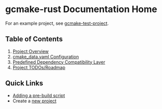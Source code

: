 # gcmake-rust Documentation Home

For an example project, see [gcmake-test-project](https://github.com/scupit/gcmake-test-project).

## Table of Contents

1. [Project Overview](overview.md)
2. [cmake_data.yaml Configuration](cmake_data.md)
3. [Predefined Dependency Compatibility Layer](predefined_dependency_doc.md)
4. [Project TODOs/Roadmap](TODO.md)

## Quick Links

- [Adding a pre-build script](cmake_data.md#pre-build-script)
- Create a [new project](overview.md#common-uses)
